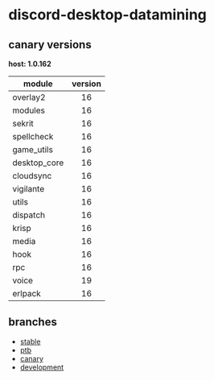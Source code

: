 # discord-desktop-datamining

## canary versions

**host: 1.0.162**

| module | version |
| ------ | :-----: |
| overlay2 | 16 |
| modules | 16 |
| sekrit | 16 |
| spellcheck | 16 |
| game_utils | 16 |
| desktop_core | 16 |
| cloudsync | 16 |
| vigilante | 16 |
| utils | 16 |
| dispatch | 16 |
| krisp | 16 |
| media | 16 |
| hook | 16 |
| rpc | 16 |
| voice | 19 |
| erlpack | 16 |

## branches

- [stable](https://github.com/OpenAsar/discord-desktop-datamining/tree/stable)
- [ptb](https://github.com/OpenAsar/discord-desktop-datamining/tree/ptb)
- [canary](https://github.com/OpenAsar/discord-desktop-datamining/tree/canary)
- [development](https://github.com/OpenAsar/discord-desktop-datamining/tree/development)